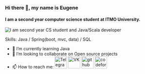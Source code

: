 ### Hi there 👋, my name is Eugene
#### I am a second year computer science student at ITMO University.
![I am second year CS student and Java/Scala developer](https://cdn.wallpapersafari.com/75/73/ODPXUp.jpg)

Skills: Java / Spring(boot, mvc, data) / SQL

- 🌱 I’m currently learning Java
- 👯 I’m looking to collaborate on Open source projects 
- 📫 How to reach me: [<img src='https://cdn.jsdelivr.net/npm/simple-icons@3.0.1/icons/telegram.svg' alt='Telegram' height='40'>](https://t.me/gen_05) [<img src='https://cdn.jsdelivr.net/npm/simple-icons@3.0.1/icons/vk.svg' alt='VK' height='40'>](https://vk.com/gen_05) [<img src='https://cdn.jsdelivr.net/npm/simple-icons@3.0.1/icons/github.svg' alt='github' height='40'>](https://github.com/GEN05)  [<img src='https://cdn.jsdelivr.net/npm/simple-icons@3.0.1/icons/codeforces.svg' alt='codeforces' height='40'>](https://codeforces.com/profile/Gen_05) 

